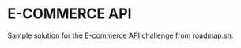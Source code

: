 # E-COMMERCE API
Sample solution for the [E-commerce API](https://roadmap.sh/projects/ecommerce-api) challenge from [roadmap.sh](https://roadmap.sh/).